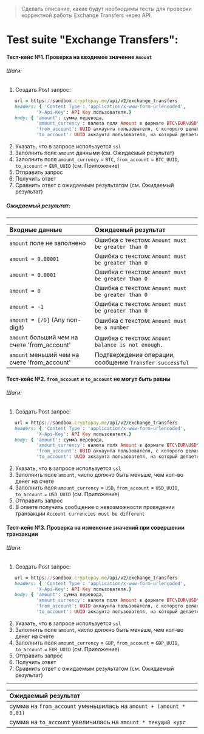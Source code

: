 > Сделать описание, какие будут необходимы тесты для проверки корректной работы
Exchange Transfers через API.

# Test suite "Exchange Transfers":

#### Тест-кейс №1. Проверка на вводимое значение `Amount`

###### Шаги:
 1. Создать Post запрос:
 ```ruby
	url = https://sandbox.cryptopay.me/api/v2/exchange_transfers
	headers: { 'Content Type': 'application/x-www-form-urlencoded',
            'X-Api-Key': API Key пользователя.}
	body: { 'amount': сумма перевода,
		    'amount_currency': валюта поля Amount в формате BTC\EUR\USD\GBP,
		    'from_account': UUID аккаунта пользователя, с которого делается перевод,
		    'to_account': UUID аккаунта пользователя, на который делается перевод}
```
 2. Указать, что в запросе используется `ssl`
 3. Заполнить поле `amount` данными (см. Ожидаемый результат)
 4. Заполнить поля `amount_currency` = `BTC`, `from_account` = `BTC_UUID`, `to_account` = `EUR_UUID` (см. Приложение)
 4. Отправить запрос
 5. Получить ответ
 6. Сравнить ответ с ожидаемым результатом (см. Ожидаемый результат)

##### Ожидаемый результат:
---
| Входные данные                  | Ожидаемый результат |
|:--------------------------------|:--------------------|
| `amount` поле не заполнено      | Ошибка с текстом: `Amount must be greater than 0`|
| `amount = 0.00001`              | Ошибка с текстом: `Amount must be greater than 0`|
| `amount = 0.0001`               | Ошибка с текстом: `Amount must be greater than 0`|
| `amount = 0`                    | Ошибка с текстом: `Amount must be greater than 0`     |
| `amount = -1`                   | Ошибка с текстом: `Amount must be greater than 0`|
| `amount = [/D]` (Any non-digit) | Ошибка с текстом: `Amount must be a number`|
| `amount` больший чем на счете 'from_account'   | Ошибка с текстом: `Amount balance is not enough.`|
| `amount` меньший чем на счете 'from_account'   | Подтверждение операции, сообщение `Transfer successful`|

#### Тест-кейс №2. `from_account` и `to_account` не могут быть равны

###### Шаги:
1. Создать Post запрос:
 ```ruby
	url = https://sandbox.cryptopay.me/api/v2/exchange_transfers
	headers: { 'Content Type': 'application/x-www-form-urlencoded',
            'X-Api-Key': API Key пользователя.}
	body: { 'amount': сумма перевода,
		    'amount_currency': валюта поля Amount в формате BTC\EUR\USD\GBP,
		    'from_account': UUID аккаунта пользователя, с которого делается перевод,
		    'to_account': UUID аккаунта пользователя, на который делается перевод}
```
 2. Указать, что в запросе используется `ssl`
 3. Заполнить поле `amount`, число должно быть меньше, чем кол-во денег на счете
 4. Заполнить поля `amount_currency` = `USD`, `from_account` = `USD_UUID`, `to_account` = `USD_UUID` (см. Приложение)
 4. Отправить запрос
 5. В ответе получить сообщение о невозможности проведении транзакции `Account currencies must be different`


#### Тест-кейс №3. Проверка на изменение значений при совершении транзакции

###### Шаги:
1. Создать Post запрос:
 ```ruby
	url = https://sandbox.cryptopay.me/api/v2/exchange_transfers
	headers: { 'Content Type': 'application/x-www-form-urlencoded',
            'X-Api-Key': API Key пользователя.}
	body: { 'amount': сумма перевода,
		    'amount_currency': валюта поля Amount в формате BTC\EUR\USD\GBP,
		    'from_account': UUID аккаунта пользователя, с которого делается перевод,
		    'to_account': UUID аккаунта пользователя, на который делается перевод}
```
 2. Указать, что в запросе используется `ssl`
 3. Заполнить поле `amount`, число должно быть меньше, чем кол-во денег на счете
 4. Заполнить поля `amount_currency` = `GBP`, `from_account` = `GBP_UUID`, `to_account` = `EUR_UUID` (см. Приложение)
 4. Отправить запрос
 5. Получить ответ
 6. Сравнить ответ с ожидаемым результатом (см. Ожидаемый результат)
 ---
| Ожидаемый результат |
|:--------------------|
| сумма на `from_account` уменьшилась на `amount + (amount * 0,01)` |
| сумма на `to_account` увеличилась на `amount * текущий курс` |
